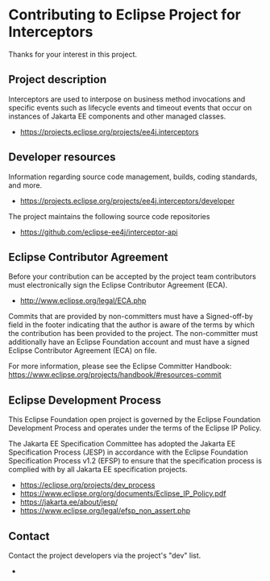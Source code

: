 # Contributing to Eclipse Project for Interceptors

Thanks for your interest in this project.

## Project description

Interceptors are used to interpose on business method invocations and specific
events such as lifecycle events and timeout events that occur on instances of
Jakarta EE components and other managed classes.

* https://projects.eclipse.org/projects/ee4j.interceptors

## Developer resources

Information regarding source code management, builds, coding standards, and
more.

* https://projects.eclipse.org/projects/ee4j.interceptors/developer

The project maintains the following source code repositories

* https://github.com/eclipse-ee4j/interceptor-api

## Eclipse Contributor Agreement

Before your contribution can be accepted by the project team contributors must
electronically sign the Eclipse Contributor Agreement (ECA).

* http://www.eclipse.org/legal/ECA.php

Commits that are provided by non-committers must have a Signed-off-by field in
the footer indicating that the author is aware of the terms by which the
contribution has been provided to the project. The non-committer must
additionally have an Eclipse Foundation account and must have a signed Eclipse
Contributor Agreement (ECA) on file.

For more information, please see the Eclipse Committer Handbook:
https://www.eclipse.org/projects/handbook/#resources-commit

## Eclipse Development Process

This Eclipse Foundation open project is governed by the Eclipse Foundation
Development Process and operates under the terms of the Eclipse IP Policy.

The Jakarta EE Specification Committee has adopted the Jakarta EE Specification
Process (JESP) in accordance with the Eclipse Foundation Specification Process
v1.2 (EFSP) to ensure that the specification process is complied with by all
Jakarta EE specification projects.

* https://eclipse.org/projects/dev_process
* https://www.eclipse.org/org/documents/Eclipse_IP_Policy.pdf
* https://jakarta.ee/about/jesp/
* https://www.eclipse.org/legal/efsp_non_assert.php

## Contact

Contact the project developers via the project's "dev" list.

* 

